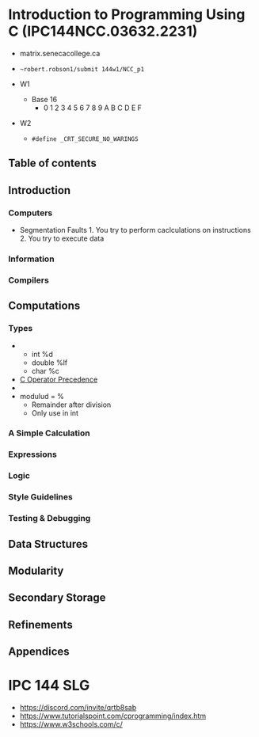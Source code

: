 # Introduction to Programming Using C (IPC144NCC.03632.2231)
- matrix.senecacollege.ca

- `~robert.robson1/submit 144w1/NCC_p1`


- W1
    - Base 16
        - 0 1 2 3 4 5 6 7 8 9 A B C D E F
- W2
    - `#define _CRT_SECURE_NO_WARINGS`    

## Table of contents
## Introduction
### Computers
- Segmentation Faults
        1. You try to  perform caclculations on instructions
        2. You try to execute data

### Information
### Compilers
## Computations
### Types
- 
    - int %d
    - double %lf
    - char %c
- [C Operator Precedence](https://en.cppreference.com/w/c/language/operator_precedence)
- [](https://cplusplus.com/)
- modulud = %
    - Remainder after division
    - Only use in int

### A Simple Calculation
### Expressions
### Logic
### Style Guidelines
### Testing & Debugging
## Data Structures
## Modularity
## Secondary Storage
## Refinements
## Appendices


# IPC 144 SLG
- https://discord.com/invite/qrtb8sab
- https://www.tutorialspoint.com/cprogramming/index.htm
- https://www.w3schools.com/c/